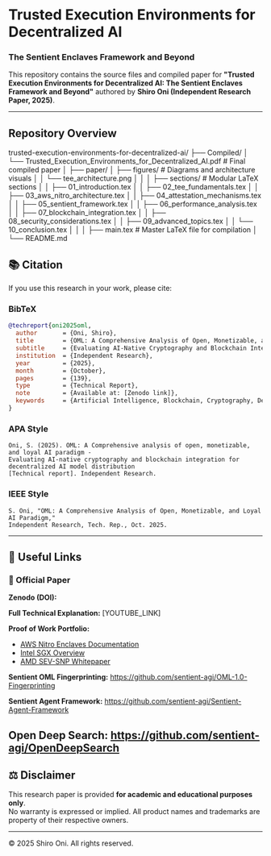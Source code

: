 # Trusted Execution Environments for Decentralized AI  
### The Sentient Enclaves Framework and Beyond

This repository contains the source files and compiled paper for **"Trusted Execution Environments for Decentralized AI: The Sentient Enclaves Framework and Beyond"** authored by **Shiro Oni (Independent Research Paper, 2025)**.

---

## Repository Overview

trusted-execution-environments-for-decentralized-ai/
├── Compiled/
│   └── Trusted_Execution_Environments_for_Decentralized_AI.pdf     # Final compiled paper
│
├── paper/
│   ├── figures/                                                     # Diagrams and architecture visuals
│   │   └── tee_architecture.png
│   │
│   ├── sections/                                                    # Modular LaTeX sections
│   │   ├── 01_introduction.tex
│   │   ├── 02_tee_fundamentals.tex
│   │   ├── 03_aws_nitro_architecture.tex
│   │   ├── 04_attestation_mechanisms.tex
│   │   ├── 05_sentient_framework.tex
│   │   ├── 06_performance_analysis.tex
│   │   ├── 07_blockchain_integration.tex
│   │   ├── 08_security_considerations.tex
│   │   ├── 09_advanced_topics.tex
│   │   └── 10_conclusion.tex
│   │
│   ├── main.tex                                                     # Master LaTeX file for compilation
│
└── README.md


## 📚 Citation

If you use this research in your work, please cite:

### BibTeX

```bibtex
@techreport{oni2025oml,
  author       = {Oni, Shiro},
  title        = {OML: A Comprehensive Analysis of Open, Monetizable, and Loyal AI Paradigm},
  subtitle     = {Evaluating AI-Native Cryptography and Blockchain Integration for Decentralized AI Model Distribution},
  institution  = {Independent Research},
  year         = {2025},
  month        = {October},
  pages        = {139},
  type         = {Technical Report},
  note         = {Available at: [Zenodo link]},
  keywords     = {Artificial Intelligence, Blockchain, Cryptography, Decentralization, Token Economics}
}
```

### APA Style

```
Oni, S. (2025). OML: A Comprehensive analysis of open, monetizable, and loyal AI paradigm - 
Evaluating AI-native cryptography and blockchain integration for decentralized AI model distribution 
[Technical report]. Independent Research.
```

### IEEE Style

```
S. Oni, "OML: A Comprehensive Analysis of Open, Monetizable, and Loyal AI Paradigm," 
Independent Research, Tech. Rep., Oct. 2025.
```


---

## 🔗 Useful Links

### 📄 Official Paper

**Zenodo (DOI):**

**Full Technical Explanation:** [YOUTUBE_LINK]

**Proof of Work Portfolio:** 

- [AWS Nitro Enclaves Documentation](https://aws.amazon.com/ec2/nitro/nitro-enclaves/)
- [Intel SGX Overview](https://www.intel.com/content/www/us/en/architecture-and-technology/software-guard-extensions.html)
- [AMD SEV-SNP Whitepaper](https://www.amd.com/system/files/documents/amd-sev-snp-security-whitepaper.pdf)

**Sentient OML Fingerprinting:** https://github.com/sentient-agi/OML-1.0-Fingerprinting

**Sentient Agent Framework:** https://github.com/sentient-agi/Sentient-Agent-Framework

**Open Deep Search:** https://github.com/sentient-agi/OpenDeepSearch
---

## ⚖️ Disclaimer
This research paper is provided **for academic and educational purposes only**.  
No warranty is expressed or implied. All product names and trademarks are property of their respective owners.

---

© 2025 Shiro Oni. All rights reserved.

